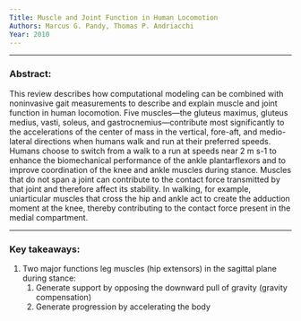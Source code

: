 ```yaml
---
Title: Muscle and Joint Function in Human Locomotion
Authors: Marcus G. Pandy, Thomas P. Andriacchi
Year: 2010
---
```

***
### Abstract: 
This review describes how computational modeling can be combined with noninvasive gait measurements to describe and explain muscle and joint function in human locomotion. Five muscles—the gluteus maximus, gluteus medius, vasti, soleus, and gastrocnemius—contribute most significantly to the accelerations of the center of mass in the vertical, fore-aft, and medio-lateral directions when humans walk and run at their preferred speeds. Humans choose to switch from a walk to a run at speeds near 2 m s-1 to enhance the biomechanical performance of the ankle plantarflexors and to improve coordination of the knee and ankle muscles during stance. Muscles that do not span a joint can contribute to the contact force transmitted by that joint and therefore affect its stability. In walking, for example, uniarticular muscles that cross the hip and ankle act to create the adduction moment at the knee, thereby contributing to the contact force present in the medial compartment.
***
### Key takeaways:
1. Two major functions leg muscles (hip extensors) in the sagittal plane during stance: 
	1. Generate support by opposing the downward pull of gravity (gravity compensation)
	2. Generate progression by accelerating the body